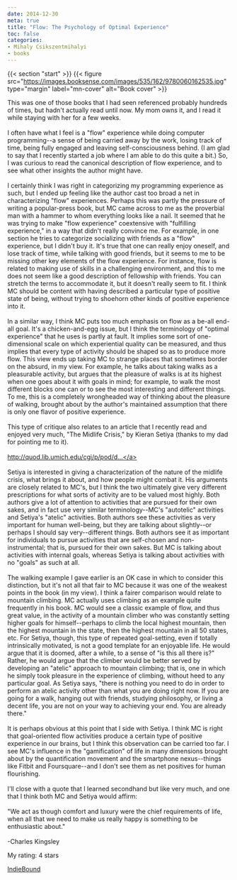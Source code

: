 ```yaml
---
date: 2014-12-30
meta: true
title: "Flow: The Psychology of Optimal Experience"
toc: false
categories:
- Mihaly Csikszentmihalyi
- books
---
```


{{< section "start" >}}
{{< figure src="https://images.booksense.com/images/535/162/9780060162535.jpg" type="margin" label="mn-cover" alt="Book cover" >}}

This was one of those books that I had seen referenced probably hundreds of times, but hadn't actually read until now. My mom owns it, and I read it while staying with her for a few weeks.<br /><br />I often have what I feel is a "flow" experience while doing computer programming--a sense of being carried away by the work, losing track of time, being fully engaged and leaving self-consciousness behind. (I am glad to say that I recently started a job where I am able to do this quite a bit.) So, I was curious to read the canonical description of flow experience, and to see what other insights the author might have. <br /><br />I certainly think I was right in categorizing my programming experience as such, but I ended up feeling like the author cast too broad a net in characterizing "flow" experiences. Perhaps this was partly the pressure of writing a popular-press book, but MC came across to me as the proverbial man with a hammer to whom everything looks like a nail. It seemed that he was trying to make "flow experience" coextensive with "fulfilling experience," in a way that didn't really convince me. For example, in one section he tries to categorize socializing with friends as a "flow" experience, but I didn't buy it. It's true that one can really enjoy oneself, and lose track of time, while talking with good friends, but it seems to me to be missing other key elements of the flow experience. For instance, flow is related to making use of skills in a challenging environment, and this to me does not seem like a good description of fellowship with friends. You can stretch the terms to accommodate it, but it doesn't really seem to fit. I think MC should be content with having described a particular type of positive state of being, without trying to shoehorn other kinds of positive experience into it. <br /><br />In a similar way, I think MC puts too much emphasis on flow as a be-all end-all goal. It's a chicken-and-egg issue, but I think the terminology of "optimal experience" that he uses is partly at fault. It implies some sort of one-dimensional scale on which experiential quality can be measured, and thus implies that every type of activity should be shaped so as to produce more flow. This view ends up taking MC to strange places that sometimes border on the absurd, in my view. For example, he talks about taking walks as a pleasurable activity, but argues that the pleasure of walks is at its highest when one goes about it with goals in mind; for example, to walk the most different blocks one can or to see the most interesting and different things. To me, this is a completely wrongheaded way of thinking about the pleasure of walking, brought about by the author's maintained assumption that there is only one flavor of positive experience.<br /><br />This type of critique also relates to an article that I recently read and enjoyed very much, "The Midlife Crisis," by Kieran Setiya (thanks to my dad for pointing me to it). <br /><br /><a target="_blank" href="http://quod.lib.umich.edu/cgi/p/pod/dod-idx/midlife-crisis.pdf?c=phimp;idno=3521354.0014.031" rel="nofollow noopener">http://quod.lib.umich.edu/cgi/p/pod/d...</a><br /><br />Setiya is interested in giving a characterization of the nature of the midlife crisis, what brings it about, and how people might combat it. His arguments are closely related to MC's, but I think the two ultimately give very different prescriptions for what sorts of activity are to be valued most highly. Both authors give a lot of attention to activities that are pursued for their own sakes, and in fact use very similar terminology--MC's "autotelic" activities and Setiya's "atelic" activities. Both authors see these activities as very important for human well-being, but they are talking about slightly--or perhaps I should say very--different things. Both authors see it as important for individuals to pursue activities that are self-chosen and non-instrumental; that is, pursued for their own sakes. But MC is talking about activities with internal goals, whereas Setiya is talking about activities with no "goals" as such at all. <br /><br />The walking example I gave earlier is an OK case in which to consider this distinction, but it's not all that fair to MC because it was one of the weakest points in the book (in my view). I think a fairer comparison would relate to mountain climbing. MC actually uses climbing as an example quite frequently in his book. MC would see a classic example of flow, and thus great value, in the activity of a mountain climber who was constantly setting higher goals for himself--perhaps to climb the local highest mountain, then the highest mountain in the state, then the highest mountain in all 50 states, etc. For Setiya, though, this type of repeated goal-setting, even if totally intrinsically motivated, is not a good template for an enjoyable life. He would argue that it is doomed, after a while, to a sense of "is this all there is?" Rather, he would argue that the climber would be better served by developing an "atelic" approach to mountain climbing; that is, one in which he simply took pleasure in the experience of climbing, without heed to any particular goal. As Setiya says, "there is nothing you need to do in order to perform an atelic activity other than what you are doing right now. If you are going for a walk, hanging out with friends, studying philosophy, or living a decent life, you are not on your way to achieving your end. You are already there."<br /><br />It is perhaps obvious at this point that I side with Setiya. I think MC is right that goal-oriented flow activities produce a certain type of positive experience in our brains, but I think this observation can be carried too far. I see MC's influence in the "gamification" of life in many dimensions brought about by the quantification movement and the smartphone nexus--things like Fitbit and Foursquare--and I don't see them as net positives for human flourishing.<br /><br />I'll close with a quote that I learned secondhand but like very much, and one that I think both MC and Setiya would affirm:<br /><br />"We act as though comfort and luxury were the chief requirements of life, when all that we need to make us really happy is something to be enthusiastic about."<br /><br />-Charles Kingsley

My rating: 4 stars  

[IndieBound](https://www.indiebound.org/book/9780060162535)
